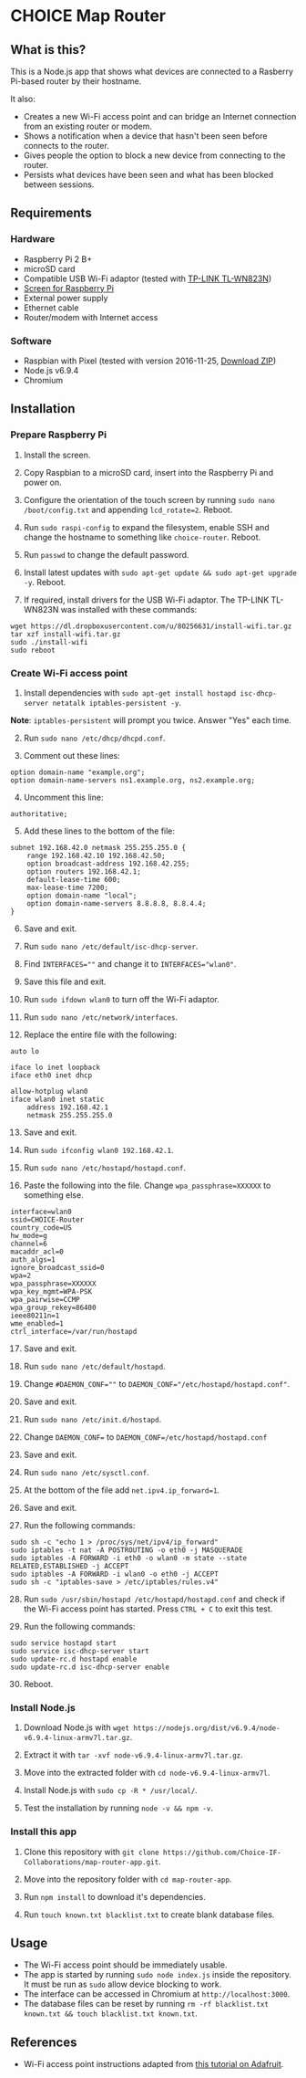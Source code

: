 # CHOICE Map Router

## What is this?
This is a Node.js app that shows what devices are connected to a Rasberry Pi-based router by their hostname.

It also:

* Creates a new Wi-Fi access point and can bridge an Internet connection from an existing router or modem.
* Shows a notification when a device that hasn't been seen before connects to the router.
* Gives people the option to block a new device from connecting to the router.
* Persists what devices have been seen and what has been blocked between sessions.

## Requirements

### Hardware

* Raspberry Pi 2 B+
* microSD card
* Compatible USB Wi-Fi adaptor (tested with [TP-LINK TL-WN823N](https://www.amazon.co.uk/TP-LINK-TL-WN823N-Mbps-Wireless-Adapter/dp/B0088TKTY2))
* [Screen for Raspberry Pi](https://www.modmypi.com/raspberry-pi/screens-and-displays/raspberry-pi-7-touchscreen-display-official)
* External power supply
* Ethernet cable
* Router/modem with Internet access

### Software

* Raspbian with Pixel (tested with version 2016-11-25, [Download ZIP](https://downloads.raspberrypi.org/raspbian_latest))
* Node.js v6.9.4
* Chromium

## Installation

### Prepare Raspberry Pi

1. Install the screen.

2. Copy Raspbian to a microSD card, insert into the Raspberry Pi and power on.

3. Configure the orientation of the touch screen by running `sudo nano /boot/config.txt` and appending `lcd_rotate=2`. Reboot.

4. Run `sudo raspi-config` to expand the filesystem, enable SSH and change the hostname to something like `choice-router`. Reboot.

5. Run `passwd` to change the default password.

6. Install latest updates with `sudo apt-get update && sudo apt-get upgrade -y`. Reboot.

7. If required, install drivers for the USB Wi-Fi adaptor. The TP-LINK TL-WN823N was installed with these commands:
  ```
  wget https://dl.dropboxusercontent.com/u/80256631/install-wifi.tar.gz
  tar xzf install-wifi.tar.gz
  sudo ./install-wifi
  sudo reboot
  ```

### Create Wi-Fi access point

1. Install dependencies with `sudo apt-get install hostapd isc-dhcp-server netatalk iptables-persistent -y`.

  **Note**: `iptables-persistent` will prompt you twice. Answer "Yes" each time.

2. Run `sudo nano /etc/dhcp/dhcpd.conf`.

3. Comment out these lines:
```
option domain-name "example.org";
option domain-name-servers ns1.example.org, ns2.example.org;
```

4. Uncomment this line:
```
authoritative;
```

5. Add these lines to the bottom of the file:
```
subnet 192.168.42.0 netmask 255.255.255.0 {
    range 192.168.42.10 192.168.42.50;
    option broadcast-address 192.168.42.255;
    option routers 192.168.42.1;
    default-lease-time 600;
    max-lease-time 7200;
    option domain-name "local";
    option domain-name-servers 8.8.8.8, 8.8.4.4;
}
```

6. Save and exit.

7. Run `sudo nano /etc/default/isc-dhcp-server`.

8. Find `INTERFACES=""` and change it to `INTERFACES="wlan0"`.

9. Save this file and exit.

10. Run `sudo ifdown wlan0` to turn off the Wi-Fi adaptor.

11. Run `sudo nano /etc/network/interfaces`.

12. Replace the entire file with the following:
  ```
  auto lo

  iface lo inet loopback
  iface eth0 inet dhcp

  allow-hotplug wlan0
  iface wlan0 inet static
      address 192.168.42.1
      netmask 255.255.255.0
  ```

13. Save and exit.

14. Run `sudo ifconfig wlan0 192.168.42.1`.

15. Run `sudo nano /etc/hostapd/hostapd.conf`.

16. Paste the following into the file. Change `wpa_passphrase=XXXXXX` to something else.

  ```
  interface=wlan0
  ssid=CHOICE-Router
  country_code=US
  hw_mode=g
  channel=6
  macaddr_acl=0
  auth_algs=1
  ignore_broadcast_ssid=0
  wpa=2
  wpa_passphrase=XXXXXX
  wpa_key_mgmt=WPA-PSK
  wpa_pairwise=CCMP
  wpa_group_rekey=86400
  ieee80211n=1
  wme_enabled=1
  ctrl_interface=/var/run/hostapd
  ```

17. Save and exit.

18. Run `sudo nano /etc/default/hostapd`.

19. Change `#DAEMON_CONF=""` to `DAEMON_CONF="/etc/hostapd/hostapd.conf"`.

20. Save and exit.

21. Run `sudo nano /etc/init.d/hostapd`.

22. Change `DAEMON_CONF=` to `DAEMON_CONF=/etc/hostapd/hostapd.conf`

23. Save and exit.

24. Run `sudo nano /etc/sysctl.conf`.

25. At the bottom of the file add `net.ipv4.ip_forward=1`.

26. Save and exit.

27. Run the following commands:

  ```
  sudo sh -c "echo 1 > /proc/sys/net/ipv4/ip_forward"
  sudo iptables -t nat -A POSTROUTING -o eth0 -j MASQUERADE
  sudo iptables -A FORWARD -i eth0 -o wlan0 -m state --state RELATED,ESTABLISHED -j ACCEPT
  sudo iptables -A FORWARD -i wlan0 -o eth0 -j ACCEPT
  sudo sh -c "iptables-save > /etc/iptables/rules.v4"
  ```

28. Run `sudo /usr/sbin/hostapd /etc/hostapd/hostapd.conf` and check if the Wi-Fi access point has started. Press `CTRL + C` to exit this test.

29. Run the following commands:
```
sudo service hostapd start
sudo service isc-dhcp-server start
sudo update-rc.d hostapd enable
sudo update-rc.d isc-dhcp-server enable
```

30. Reboot.

### Install Node.js

1. Download Node.js with `wget https://nodejs.org/dist/v6.9.4/node-v6.9.4-linux-armv7l.tar.gz`.

2. Extract it with `tar -xvf node-v6.9.4-linux-armv7l.tar.gz`.

3. Move into the extracted folder with `cd node-v6.9.4-linux-armv7l`.

4. Install Node.js with `sudo cp -R * /usr/local/`.

5. Test the installation by running `node -v && npm -v`.

### Install this app

1. Clone this repository with `git clone https://github.com/Choice-IF-Collaborations/map-router-app.git`.

2. Move into the repository folder with `cd map-router-app`.

3. Run `npm install` to download it's dependencies.

4. Run `touch known.txt blacklist.txt` to create blank database files.

## Usage

* The Wi-Fi access point should be immediately usable.
* The app is started by running `sudo node index.js` inside the repository. It must be run as `sudo` allow device blocking to work.
* The interface can be accessed in Chromium at `http://localhost:3000`.
* The database files can be reset by running `rm -rf blacklist.txt known.txt && touch blacklist.txt known.txt`.

## References

* Wi-Fi access point instructions adapted from [this tutorial on Adafruit](https://learn.adafruit.com/setting-up-a-raspberry-pi-as-a-wifi-access-point/install-software).
